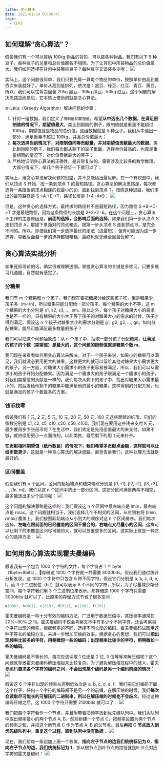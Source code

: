```yaml
---
title: 贪心算法
date: 2021-01-14 00:36:47
tags:
  - CLRS
---
```

## 如何理解“贪心算法”？
假设我们有一个可以容纳 100kg 物品的背包，可以装各种物品。我们有以下 5 种豆子，每种豆子的总量和总价值都各不相同。为了让背包中所装物品的总价值最大，我们如何选择在背包中装哪些豆子？每种豆子又该装多少呢：
![](https://raw.githubusercontent.com/necusjz/mPOST/master/CLRS/geek/222.png)

实际上，这个问题很简单，我们只要先算一算每个物品的单价，按照单价由高到低依次来装就好了。单价从高到低排列，依次是：黑豆、绿豆、红豆、青豆、黄豆，所以，我们可以往背包里装 20kg 黑豆、30kg 绿豆、50kg 红豆。这个问题的解决思路显而易见，它本质上借助的就是贪心算法。

`贪心算法`（Greedy Algorithm）解决问题的步骤：
1. 针对一组数据，我们定义了`限制值`和`期望值`，希望**从中选出几个数据，在满足限制值的情况下，期望值最大**。类比到刚刚的例子，限制值就是重量不能超过 100kg，期望值就是物品的总价值。这组数据就是 5 种豆子。我们从中选出一部分，满足重量不超过 100kg，并且总价值最大；
2. **每次选择当前情况下，对限制值同等贡献量，并对期望值贡献最大的数据**。类比到刚刚的例子，我们每次都从剩下的豆子里面，选择单价最高的，也就是重量相同的情况下，对价值贡献最大的豆子；
3. 严格地证明贪心算法的正确性，是非常复杂的，需要涉及比较多的数学推理。大部分情况下，举几个例子验证一下就可以了；

<!--more-->
实际上，用贪心算法解决问题的思路，并不总能给出最优解。在一个有权图中，我们从顶点 S 开始，找一条到顶点 T 的最短路径。贪心算法的解决思路是，每次都选择一条跟当前顶点相连的权最小的边，直到找到顶点 T。按照这种思路，我们求出的最短路径是 S->A->E->T，路径长度是 1+4+4=9：
![](https://raw.githubusercontent.com/necusjz/mPOST/master/CLRS/geek/223.png)

但是，这种贪心的选择方式，最终求的路径并不是最短路径，因为路径 S->B->D->T 才是最短路径，因为这条路径的长度是 2+2+2=6。在这个问题上，贪心算法不工作的主要原因是，**前面的选择，会影响后面的选择**。如果我们第一步从顶点 S 走到顶点 A，那接下来面对的顶点和边，跟第一步从顶点 S 走到顶点 B，是完全不同的。所以，即便我们第一步选择最优的走法（边最短），但有可能因为这一步选择，导致后面每一步的选择都很糟糕，最终也就无缘全局最优解了。

## 贪心算法实战分析
如果死抠理论的话，确实很难理解透彻。掌握贪心算法的关键是多练习。只要多练习几道题，自然就有感觉了。

### 分糖果
我们有 m 个糖果和 n 个孩子。我们现在要把糖果分给这些孩子吃，但是糖果少，孩子多（m\<\n)，所以糖果只能分配给一部分孩子。每个糖果的大小不等，这 m 个糖果的大小分别是 s1, s2, s3, ..., sm。除此之外，每个孩子对糖果大小的需求也是不一样的，只有糖果的大小大于等于孩子的对糖果大小的需求的时候，孩子才得到满足。假设这 n 个孩子对糖果大小的需求分别是 g1, g2, g3, ..., gn。如何分配糖果，能尽可能满足最多数量的孩子？

我们可以把这个问题抽象成：从 n 个孩子中，抽取一部分孩子分配糖果，**让满足的孩子的个数（期望值）是最大的，这个问题的限制值就是糖果个数 m**。

我们现在来看看如何用贪心算法来解决。对于一个孩子来说，如果小的糖果可以满足，我们就没必要用更大的糖果，这样更大的就可以留给其他对糖果大小需求更大的孩子。另一方面，对糖果大小需求小的孩子更容易被满足，所以，我们可以从需求小的孩子开始分配糖果。因为满足一个需求大的孩子跟满足一个需求小的孩子，对我们期望值的贡献是一样的。我们每次从剩下的孩子中，找出对糖果大小需求最小的，然后发给他剩下的糖果中能满足他的最小的糖果，这样得到的分配方案，也就是满足的孩子个数最多的方案。

### 钱币找零
假设我们有 1 元, 2 元, 5 元, 10 元, 20 元, 50 元, 100 元这些面额的纸币，它们的张数分别是 c1, c2, c5, c10, c20, c50, c100。我们现在要用这些钱来支付 K 元，最少要用多少张纸币呢？在生活中，我们肯定是先用面值最大的来支付，如果不够，就继续用更小一点面值的，以此类推，最后剩下的用 1 元来补齐。

**在贡献相同期望值（纸币数目）的情况下，我们希望多贡献点金额，这样就可以让纸币数更少**，这就是一种贪心算法的解决思路。直觉告诉我们，这种处理方法就是最好的。

### 区间覆盖
假设我们有 n 个区间，区间的起始端点和结束端点分别是 [l1, r1], [l2, r2], [l3, r3], ..., [ln, rn]。我们从这 n 个区间中选出一部分区间，这部分区间满足两两不相交，最多能选出多少个区间呢：
![](https://raw.githubusercontent.com/necusjz/mPOST/master/CLRS/geek/224.png)

这个问题的解决思路是这样的：我们假设这 n 个区间中最左端点是 lmin，最右端点是 rmax。这个问题就相当于，我们选择几个不相交的区间，从左到右将 [lmin, rmax] 覆盖上。我们按照起始端点从小到大的顺序对这 n 个区间排序。我们每次选择，**左端点跟前面的已经覆盖的区间不重合的，右端点又尽量小的区间**，这样可以让剩下的未覆盖区间尽可能的大，就可以放置更多的区间。这实际上就是一种贪心的选择方法：
![](https://raw.githubusercontent.com/necusjz/mPOST/master/CLRS/geek/225.png)

## 如何用贪心算法实现霍夫曼编码
假设我有一个包含 1000 个字符的文件，每个字符占 1 个 byte（1byte=8bits），存储这 1000 个字符就一共需要 8000bits。假设我们通过统计分析发现，这 1000 个字符中只包含 6 种不同字符，假设它们分别是 a, b, c, d, e, f。而 3 个二进制位（bit）就可以表示 8 个不同的字符，所以，为了尽量减少存储空间，每个字符我们用 3 个二进制位来表示。那存储这 1000 个字符只需要 3000bits 就可以了，比原来的存储方式节省了很多空间：
```java
a(000), b(001), c(010), d(011), e(100), f(101)
```

霍夫曼编码是一种十分有效的编码方法，广泛用于数据压缩中，其压缩率通常在 20%~90% 之间。霍夫曼编码不仅会考察文本中有多少个不同字符，还会考察每个字符出现的频率，根据频率的不同，选择不同长度的编码。霍夫曼编码试图用这种不等长的编码方法，来进一步增加压缩的效率。根据贪心的思想，我们可以**把出现频率比较多的字符，用稍微短一些的编码；出现频率比较少的字符，用稍微长一些的编码**。

霍夫曼编码是不等长的，每次应该读取 1 位还是 2 位, 3 位等等来解压缩呢？这个问题就导致霍夫曼编码解压缩起来比较复杂。为了避免解压缩过程中的歧义，霍夫曼编码**要求各个字符的编码之间，不会出现某个编码是另一个编码前缀的情况**：
![](https://raw.githubusercontent.com/necusjz/mPOST/master/CLRS/geek/226.png)

假设这 6 个字符出现的频率从高到低依次是 a, b, c, d, e, f。我们把它们编码下面这个样子，任何一个字符的编码都不是另一个的前缀，在解压缩的时候，我们**每次会读取尽可能长的可解压的二进制串，所以在解压缩的时候也不会歧义**。经过这种编码压缩之后，这 1000 个字符只需要 2100bits 就可以了：
![](https://raw.githubusercontent.com/necusjz/mPOST/master/CLRS/geek/227.png)

我们把每个字符看作一个节点，并且附带着把频率放到优先级队列中。我们从队列中取出频率最小的两个节点 A, B，然后新建一个节点 C，把频率设置为两个节点的频率之和，并把这个新节点 C 作为节点 A, B 的父节点。最后**再把 C 节点放入到优先级队列中，重复这个过程，直到队列中没有数据**：
![](https://raw.githubusercontent.com/necusjz/mPOST/master/CLRS/geek/228.png)

现在，我们给每一条边加上画一个权值，**指向左子节点的边我们统统标记为 0，指向右子节点的边，我们统统标记为 1**，那从根节点到叶节点的路径就是叶节点对应字符的霍夫曼编码：
![](https://raw.githubusercontent.com/necusjz/mPOST/master/CLRS/geek/229.png)
